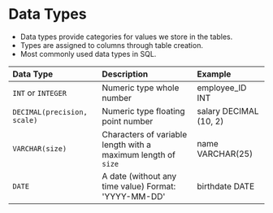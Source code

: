 # **Data Types**
- Data types provide categories for values we store in the tables.
- Types are assigned to columns through table creation.
- Most commonly used data types in SQL.

Data Type | Description | Example
:--- | :--- |:---
`INT` or `INTEGER` | Numeric type whole number | employee_ID INT
`DECIMAL(precision, scale)` | Numeric type floating point number | salary DECIMAL (10, 2)
`VARCHAR(size)` | Characters of variable length with a maximum length of `size` | name VARCHAR(25)
`DATE` | A date (without any time value) Format: 'YYYY-MM-DD' | birthdate DATE
